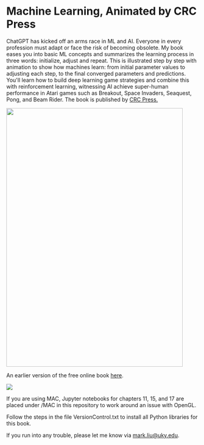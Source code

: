 # Machine Learning, Animated by CRC Press

<p>ChatGPT has kicked off an arms race in ML and AI. Everyone in every profession must adapt or face the risk of becoming obsolete. My book eases you into basic ML concepts and summarizes the learning process in three words: initialize, adjust and repeat. This is illustrated step by step with animation to show how machines learn: from initial parameter values to adjusting each step, to the final converged parameters and predictions. You'll learn how to build deep learning game strategies and combine this with reinforcement learning, witnessing AI achieve super-human performance in Atari games such as Breakout, Space Invaders, Seaquest, Pong, and Beam Rider. The book is published by <a href="https://www.taylorfrancis.com/books/mono/10.1201/b23383/machine-learning-animated-mark-liu"  target="_blank">CRC Press.</a> 





<div >

<img src="https://gattonweb.uky.edu/faculty/lium/mla.jpg" width="463" height="678">

</div>



<p>An earlier version of the free online book <a href="https://github.com/markhliu/ml_animated" target="_blank">here</a>.</p>

<p><img src="https://gattonweb.uky.edu/faculty/lium/ml/fourgames_h.gif" ></p>


If you are using MAC, Jupyter notebooks for chapters 11, 15, and 17 are placed under /MAC in this repository to work around an issue with OpenGL. 

Follow the steps in the file VersionControl.txt to install all Python libraries for this book.  

If you run into any trouble, please let me know via mark.liu@uky.edu.

